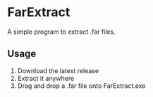 ﻿# FarExtract

A simple program to extract .far files.

## Usage

1. Download the latest release
2. Extract it anywhere
3. Drag and drop a .far file onto FarExtract.exe

